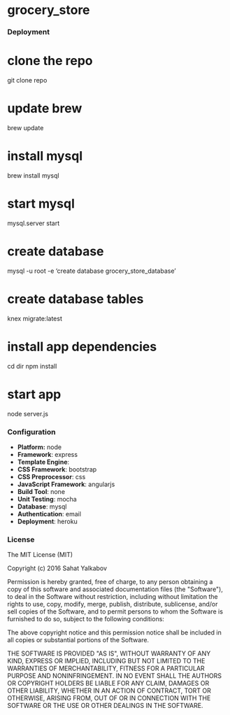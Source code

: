 # grocery_store
### Deployment

# clone the repo
git clone repo

# update brew
brew update

# install mysql
brew install mysql

# start mysql
mysql.server start

# create database
mysql -u root -e ‘create database grocery_store_database’

# create database tables
knex migrate:latest

# install app dependencies
cd dir
npm install

# start app
node server.js


### Configuration
- **Platform:** node
- **Framework**: express
- **Template Engine**:
- **CSS Framework**: bootstrap
- **CSS Preprocessor**: css
- **JavaScript Framework**: angularjs
- **Build Tool**: none
- **Unit Testing**: mocha
- **Database**: mysql
- **Authentication**: email
- **Deployment**: heroku

### License
The MIT License (MIT)

Copyright (c) 2016 Sahat Yalkabov

Permission is hereby granted, free of charge, to any person obtaining a copy of this software and associated documentation files (the "Software"), to deal in the Software without restriction, including without limitation the rights to use, copy, modify, merge, publish, distribute, sublicense, and/or sell copies of the Software, and to permit persons to whom the Software is furnished to do so, subject to the following conditions:

The above copyright notice and this permission notice shall be included in all copies or substantial portions of the Software.

THE SOFTWARE IS PROVIDED "AS IS", WITHOUT WARRANTY OF ANY KIND, EXPRESS OR IMPLIED, INCLUDING BUT NOT LIMITED TO THE WARRANTIES OF MERCHANTABILITY, FITNESS FOR A PARTICULAR PURPOSE AND NONINFRINGEMENT. IN NO EVENT SHALL THE AUTHORS OR COPYRIGHT HOLDERS BE LIABLE FOR ANY CLAIM, DAMAGES OR OTHER LIABILITY, WHETHER IN AN ACTION OF CONTRACT, TORT OR OTHERWISE, ARISING FROM, OUT OF OR IN CONNECTION WITH THE SOFTWARE OR THE USE OR OTHER DEALINGS IN THE SOFTWARE.
